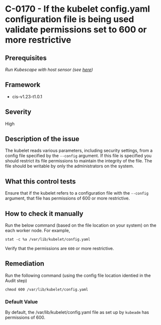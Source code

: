 # C-0170 - If the kubelet config.yaml configuration file is being used validate permissions set to 600 or more restrictive

## Prerequisites
 *Run Kubescape with host sensor (see [here](https://hub.armo.cloud/docs/host-sensor))*
 
## Framework
* cis-v1.23-t1.0.1
 
## Severity
High

## Description of the issue
The kubelet reads various parameters, including security settings, from a config file specified by the `--config` argument. If this file is specified you should restrict its file permissions to maintain the integrity of the file. The file should be writable by only the administrators on the system.
 
## What this control tests 
Ensure that if the kubelet refers to a configuration file with the `--config` argument, that file has permissions of 600 or more restrictive.
 
## How to check it manually 
Run the below command (based on the file location on your system) on the each worker node. For example,

 
```
stat -c %a /var/lib/kubelet/config.yaml

```
 Verify that the permissions are `600` or more restrictive.
 
## Remediation
Run the following command (using the config file location identied in the Audit step)

 
```
chmod 600 /var/lib/kubelet/config.yaml

```
 
### Default Value
By default, the /var/lib/kubelet/config.yaml file as set up by `kubeadm` has permissions of 600.
 
